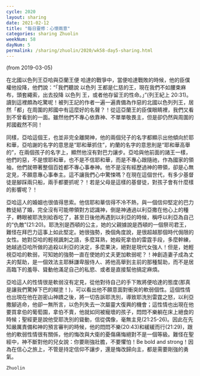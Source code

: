 ```yaml
---
cycle: 2020
layout: sharing
date: 2021-02-12
title: "每日靈修：心懷兩意"
categories: sharing Zhuolin
weekNum: 58
dayNum: 5
permalink: /sharing/zhuolin/2020/wk58-day5-sharing.html
---
```

(from 2019-03-05)

在北國以色列王亞哈與亞蘭王便 哈達的戰爭中，當便哈達戰敗的時候，他的臣僕權他投降，他們說：“「我們聽說 以色列 王都是仁慈的王，現在我們不如腰束麻布，頭套繩索，出去投降 以色列 王，或者他存留王的性命。」”(列王紀上 20:31)。讀到這裡頗為吃驚呢！被列王記的作者一遍一遍責備為作惡的北國以色列列王，居然「都」在周圍的邦國中有這麼好的名聲？！從這亞蘭王的臣僕眼睛裡，我們又看到不曾看到的一面。雖然他們不專心依靠神、不單單敬畏主，但是卻仍然與周圍的邦國截然不同！  

同樣，亞哈這個王，也並非完全離開神，他的兩個兒子的名字都顯示出他傾向於耶和華，亞哈謝的名字的意思是“耶和華抓住”，約蘭的名字的意思則是“耶和華高舉的”，在兩個孩子的名字上，顯然他沒有對巴力讓步。亞哈與他前面的諸王一樣，他們的惡，不是恨耶和華，也不是不信耶和華，而是不專心跟隨祂，作為國家的領袖，他們就帶著整個百姓都不專心事奉神。他不是沒有經歷過神的帶領，卻是心無定見，不願意專心事奉主。這不讓我們心中驚悚嗎？在現在這個世代，有多少基督徒是腳踩兩只船，兩手都要抓呢？！若是父母是這樣的基督徒，對孩子會有什麼樣的影響呢？！  

亞哈這人的婚姻也很值得思索。他信耶和華信得不冷不熱，與一個信仰堅定的巴力教徒結了婚，完全沒有可能帶領對方認識神，倒是神通過以利亞撒在他心上的種子，轉眼被耶洗別給吞吃了，甚至日後他再遇到以利亞的時候，稱呼以利亞為自己的“仇敵”(21:20)。耶洗別是西頓的公主，她的父親據說是西頓的一個祭司君王，難怪在拜巴力這事上如此堅定。她很強勢，換個角度說，是很超越那個時代侷限的女性。她對亞哈的輕視諷刺之語，多麼耳熟，她殺死拿伯的雷霆手段，多麼幹練，她越過亞哈所做的追殺以利亞的決定，多麼果決，絕對是現代女強人！但是，她輕視亞哈的軟弱，可知她的強勢一直在使她的丈夫更加軟弱呢？！神創造妻子成為丈夫的幫助，是一個效法主耶穌謙卑服侍人、將他高舉到主前的那種幫助，而不是居高臨下的羞辱、聳動他滿足自己的私慾、或者是直接幫他搞定麻煩。  

亞哈這人的性情很是軟弱沒有定見，從他對待自己的手下敗將便哈達的態度(那真是讓我們驚掉下巴的糊塗！)，可以看出他不願意面對衝突的軟弱個性。這個性情也出現在他在迦密山神蹟之後，將一切告訴耶洗別，導致耶洗別雷霆之怒，以利亞撒腳逃命，他卻一無所言，以色列失去一次屬靈大復興的機會；這性情也出現在他要買拿伯的葡萄園，拿伯不賣，他就如同被寵壞的孩子，悶悶不樂躺在床上絕食的時候；聖經更是說他受耶洗別的聳動，信從偶像，毫無主見(21:25-26)。因此在先知嚴厲責備和神的預言審判的時候，他的悶悶不樂(20:43)和緩緩而行(21:29)，跟他的軟弱性情很有關係，他的悔改與大衛的憂傷痛悔絕對不是一個等級。難怪在聖經中，神不斷對他的兒女說：你要剛強壯膽，不要懼怕！Be bold and strong！因為在信心之旅上，不管是持定信仰不讓步，還是悔改歸向主，都是需要剛強的勇氣。  

`Zhuolin`  
